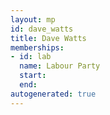 ```yaml
---
layout: mp
id: dave_watts
title: Dave Watts
memberships:
- id: lab
  name: Labour Party
  start: 
  end: 
autogenerated: true
---
```

